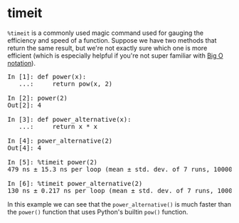 # timeit

`%timeit` is a commonly used magic command used for gauging the efficiency and speed of a function. Suppose we have two methods that return the same result, but we're not exactly sure which one is more efficient (which is especially helpful if you're not super familiar with [Big O notation](https://en.wikipedia.org/wiki/Big_O_notation)).

<pre class="output">
In [1]: def power(x):
   ...:     return pow(x, 2)

In [2]: power(2)
Out[2]: 4

In [3]: def power_alternative(x):
   ...:     return x * x

In [4]: power_alternative(2)
Out[4]: 4

In [5]: %timeit power(2)
479 ns ± 15.3 ns per loop (mean ± std. dev. of 7 runs, 1000000 loops each)

In [6]: %timeit power_alternative(2)
130 ns ± 0.217 ns per loop (mean ± std. dev. of 7 runs, 10000000 loops each)
</pre>

In this example we can see that the `power_alternative()` is much faster than  the `power()` function that uses Python's builtin `pow()` function.